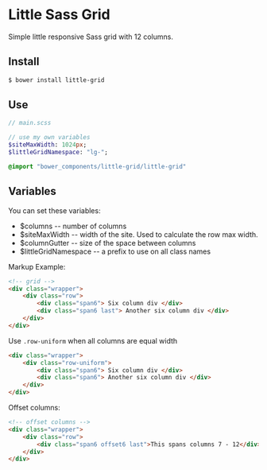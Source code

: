 # Little Sass Grid #
Simple little responsive Sass grid with 12 columns.

## Install ##

```bash
$ bower install little-grid
```

## Use ##

```sass
// main.scss

// use my own variables
$siteMaxWidth: 1024px;
$littleGridNamespace: "lg-";

@import "bower_components/little-grid/little-grid"
```

## Variables ##
You can set these variables:

* $columns -- number of columns
* $siteMaxWidth -- width of the site. Used to calculate the row max width.
* $columnGutter -- size of the space between columns
* $littleGridNamespace -- a prefix to use on all class names

Markup Example:

```html
<!-- grid -->
<div class="wrapper">
    <div class="row">
        <div class="span6"> Six column div </div>
        <div class="span6 last"> Another six column div </div>
    </div>
</div>
```

Use `.row-uniform` when all columns are equal width

```html
<div class="wrapper">
    <div class="row-uniform">
        <div class="span6"> Six column div </div>
        <div class="span6"> Another six column div </div>
    </div>
</div>
```

Offset columns:

```html
<!-- offset columns -->
<div class="wrapper">
    <div class="row">
        <div class="span6 offset6 last">This spans columns 7 - 12</div>
    </div>
</div>
```

